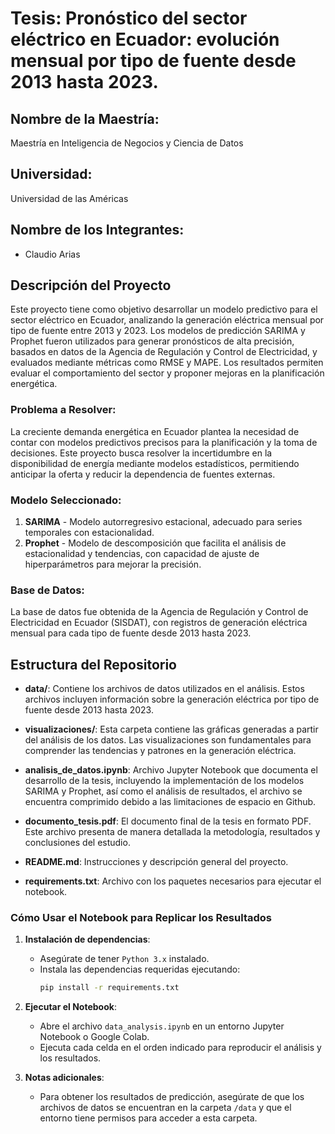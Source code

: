# Tesis: Pronóstico del sector eléctrico en Ecuador: evolución mensual por tipo de fuente desde 2013 hasta 2023.

## Nombre de la Maestría:
Maestría en Inteligencia de Negocios y Ciencia de Datos

## Universidad:
Universidad de las Américas

## Nombre de los Integrantes:
- Claudio Arias

## Descripción del Proyecto

Este proyecto tiene como objetivo desarrollar un modelo predictivo para el sector eléctrico en Ecuador, analizando la generación eléctrica mensual por tipo de fuente entre 2013 y 2023. Los modelos de predicción SARIMA y Prophet fueron utilizados para generar pronósticos de alta precisión, basados en datos de la Agencia de Regulación y Control de Electricidad, y evaluados mediante métricas como RMSE y MAPE. Los resultados permiten evaluar el comportamiento del sector y proponer mejoras en la planificación energética.

### Problema a Resolver:
La creciente demanda energética en Ecuador plantea la necesidad de contar con modelos predictivos precisos para la planificación y la toma de decisiones. Este proyecto busca resolver la incertidumbre en la disponibilidad de energía mediante modelos estadísticos, permitiendo anticipar la oferta y reducir la dependencia de fuentes externas.

### Modelo Seleccionado:
1. **SARIMA** - Modelo autorregresivo estacional, adecuado para series temporales con estacionalidad.
2. **Prophet** - Modelo de descomposición que facilita el análisis de estacionalidad y tendencias, con capacidad de ajuste de hiperparámetros para mejorar la precisión.

### Base de Datos:
La base de datos fue obtenida de la Agencia de Regulación y Control de Electricidad en Ecuador (SISDAT), con registros de generación eléctrica mensual para cada tipo de fuente desde 2013 hasta 2023.

## Estructura del Repositorio

- **data/**: Contiene los archivos de datos utilizados en el análisis. Estos archivos incluyen información sobre la generación eléctrica por tipo de fuente desde 2013 hasta 2023.

- **visualizaciones/**: Esta carpeta contiene las gráficas generadas a partir del análisis de los datos. Las visualizaciones son fundamentales para comprender las tendencias y patrones en la generación eléctrica.

- **analisis_de_datos.ipynb**: Archivo Jupyter Notebook que documenta el desarrollo de la tesis, incluyendo la implementación de los modelos SARIMA y Prophet, así como el análisis de resultados, el archivo se encuentra comprimido debido a las limitaciones de espacio en Github.

- **documento_tesis.pdf**: El documento final de la tesis en formato PDF. Este archivo presenta de manera detallada la metodología, resultados y conclusiones del estudio.

- **README.md**: Instrucciones y descripción general del proyecto.
  
- **requirements.txt**: Archivo con los paquetes necesarios para ejecutar el notebook.

### Cómo Usar el Notebook para Replicar los Resultados

1. **Instalación de dependencias**:
   - Asegúrate de tener `Python 3.x` instalado.
   - Instala las dependencias requeridas ejecutando:
     ```bash
     pip install -r requirements.txt
     ```

2. **Ejecutar el Notebook**:
   - Abre el archivo `data_analysis.ipynb` en un entorno Jupyter Notebook o Google Colab.
   - Ejecuta cada celda en el orden indicado para reproducir el análisis y los resultados.

3. **Notas adicionales**:
   - Para obtener los resultados de predicción, asegúrate de que los archivos de datos se encuentran en la carpeta `/data` y que el entorno tiene permisos para acceder a esta carpeta.

